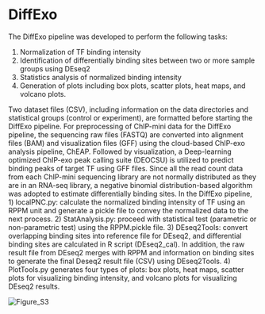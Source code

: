 # DiffExo

The DiffExo pipeline was developed to perform the following tasks: 
1) Normalization of TF binding intensity
2) Identification of differentially binding sites between two or more sample groups using DEseq2
3) Statistics analysis of normalized binding intensity 
4) Generation of plots including box plots, scatter plots, heat maps, and volcano plots.

Two dataset files (CSV), including information on the data directories and statistical groups (control or experiment), are formatted before starting the DiffExo pipeline. For preprocessing of ChIP-mini data for the DiffExo pipeline, the sequencing raw files (FASTQ) are converted into alignment files (BAM) and visualization files (GFF) using the cloud-based ChIP-exo analysis pipeline, ChEAP. Followed by visualization, a Deep-learning optimized ChIP-exo peak calling suite (DEOCSU) is utilized to predict binding peaks of target TF using GFF files. Since all the read count data from each ChIP-mini sequencing library are not normally distributed as they are in an RNA-seq library, a negative binomial distribution-based algorithm was adopted to estimate differentially binding sites. In the DiffExo pipeline, 1) localPNC.py: calculate the normalized binding intensity of TF using an RPPM unit and generate a pickle file to convey the normalized data to the next process. 2) StatAnalysis.py: proceed with statistical test (parametric or non-parametric test) using the RPPM.pickle file. 3) DEseq2Tools: convert overlapping binding sites into reference file for DEseq2, and differential binding sites are calculated in R script (DEseq2_cal). In addition, the raw result file from DEseq2 merges with RPPM and information on binding sites to generate the final Deseq2 result file (CSV) using DEseq2Tools. 4) PlotTools.py generates four types of plots: box plots, heat maps, scatter plots for visualizing binding intensity, and volcano plots for visualizing DEseq2 results. 

![Figure_S3](https://github.com/SBML-Kimlab/DiffExo/assets/67301306/f4740828-9aad-4adc-b63e-f8ffff917542)
